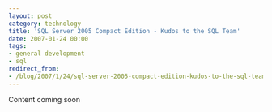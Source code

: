 ```yaml
---
layout: post
category: technology
title: 'SQL Server 2005 Compact Edition - Kudos to the SQL Team'
date: 2007-01-24 00:00
tags:
- general development
- sql
redirect_from:
- /blog/2007/1/24/sql-server-2005-compact-edition-kudos-to-the-sql-team.html
---
```

Content coming soon
